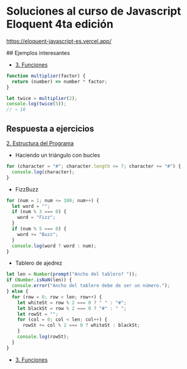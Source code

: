 # Soluciones al curso de Javascript Eloquent 4ta edición

https://eloquent-javascript-es.vercel.app/

## Ejemplos interesantes

- [3. Funciones](https://eloquent-javascript-es.vercel.app/03_functions.html)

```js
function multiplier(factor) {
  return (number) => number * factor;
}

let twice = multiplier(2);
console.log(twice(5));
// → 10
```

## Respuesta a ejercicios

[2. Estructura del Programa](https://eloquent-javascript-es.vercel.app/02_program_structure.html)

- Haciendo un triángulo con bucles

```js
for (character = "#"; character.length <= 7; character += "#") {
  console.log(character);
}
```

- FizzBuzz

```js
for (num = 1; num <= 100; num++) {
  let word = "";
  if (num % 3 === 0) {
    word = "Fizz";
  }
  if (num % 5 === 0) {
    word += "Buzz";
  }
  console.log(word ? word : num);
}
```

- Tablero de ajedrez

```js
let len = Number(prompt("Ancho del tablero? "));
if (Number.isNaN(len)) {
  console.error("Ancho del tablero debe de ser un número.");
} else {
  for (row = 0; row < len; row++) {
    let whiteSt = row % 2 === 0 ? " " : "#";
    let blackSt = row % 2 === 0 ? "#" : " ";
    let rowSt = "";
    for (col = 0; col < len; col++) {
      rowSt += col % 2 === 0 ? whiteSt : blackSt;
    }
    console.log(rowSt);
  }
}
```

- [3. Funciones](https://eloquent-javascript-es.vercel.app/03_functions.html)
